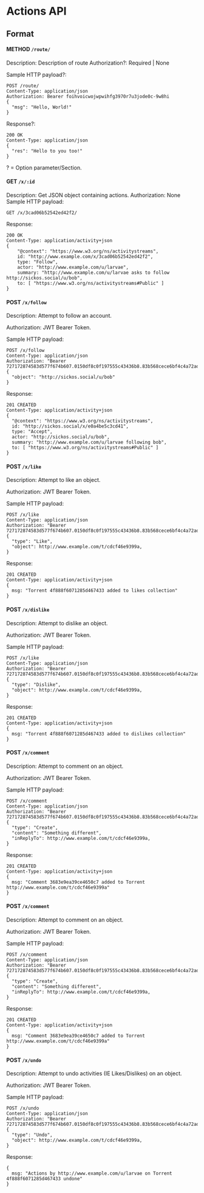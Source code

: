 # Actions API

## Format

#### METHOD `/route/`

Description: Description of route Authorization?: Required | None

Sample HTTP payload?:

```
POST /route/
Content-Type: application/json
Authorization: Bearer foihvoicwojwpwihfg3970r7u3jode0c-9w8hi 
{
  "msg": "Hello, World!"
}
```

Response?:

```
200 OK
Content-Type: application/json
{
  "res": "Hello to you too!"
}
```

? = Option parameter/Section.

#### GET `/x/:id`

Description: Get JSON object containing actions. Authorization: None Sample HTTP
payload:

```
GET /x/3cad06b52542ed42f2/
```

Response:

```
200 OK
Content-Type: application/activity+json
{
    "@context": "https://www.w3.org/ns/activitystreams",
    id: "http://www.example.com/x/3cad06b52542ed42f2",
    type: "Follow",
    actor: "http://www.example.com/u/larvae",
    summary: "http://www.example.com/u/larvae asks to follow http://sickos.social/u/bob",
    to: [ "https://www.w3.org/ns/activitystreams#Public" ]
}
```

#### POST `/x/follow`

Description: Attempt to follow an account.

Authorization: JWT Bearer Token.

Sample HTTP payload:

```
POST /x/follow
Content-Type: application/json
Authorization: "Bearer 727172874583d577f674b607.0150df8c0f197555c43436b8.83b568cece6bf4c4a72ad529"
{
  "object": "http://sickos.social/u/bob"
}
```

Response:

```
201 CREATED
Content-Type: application/activity+json
{
  "@context": "https://www.w3.org/ns/activitystreams",
  id: "http://sickos.social/x/e0a4be5c3cd41",
  type: "Accept",
  actor: "http://sickos.social/u/bob",
  summary: "http://www.example.com/u/larvae following bob",
  to: [ "https://www.w3.org/ns/activitystreams#Public" ]
}
```

#### POST `/x/like`

Description: Attempt to like an object.

Authorization: JWT Bearer Token.

Sample HTTP payload:

```
POST /x/like
Content-Type: application/json
Authorization: "Bearer 727172874583d577f674b607.0150df8c0f197555c43436b8.83b568cece6bf4c4a72ad529"
{
  "type": "Like",
  "object": http://www.example.com/t/cdcf46e9399a,
}
```

Response:

```
201 CREATED
Content-Type: application/activity+json
{
  msg: "Torrent 4f888f6071285d467433 added to likes collection"
}
```

#### POST `/x/dislike`

Description: Attempt to dislike an object.

Authorization: JWT Bearer Token.

Sample HTTP payload:

```
POST /x/like
Content-Type: application/json
Authorization: "Bearer 727172874583d577f674b607.0150df8c0f197555c43436b8.83b568cece6bf4c4a72ad529"
{
  "type": "Dislike",
  "object": http://www.example.com/t/cdcf46e9399a,
}
```

Response:

```
201 CREATED
Content-Type: application/activity+json
{
  msg: "Torrent 4f888f6071285d467433 added to dislikes collection"
}
```

#### POST `/x/comment`

Description: Attempt to comment on an object.

Authorization: JWT Bearer Token.

Sample HTTP payload:

```
POST /x/comment
Content-Type: application/json
Authorization: "Bearer 727172874583d577f674b607.0150df8c0f197555c43436b8.83b568cece6bf4c4a72ad529"
{
  "type": "Create",
  "content": "Something different",
  "inReplyTo": http://www.example.com/t/cdcf46e9399a,
}
```

Response:

```
201 CREATED
Content-Type: application/activity+json
{
  msg: "Comment 3683e9ea39ce4650c7 added to Torrent http://www.example.com/t/cdcf46e9399a"
}
```

#### POST `/x/comment`

Description: Attempt to comment on an object.

Authorization: JWT Bearer Token.

Sample HTTP payload:

```
POST /x/comment
Content-Type: application/json
Authorization: "Bearer 727172874583d577f674b607.0150df8c0f197555c43436b8.83b568cece6bf4c4a72ad529"
{
  "type": "Create",
  "content": "Something different",
  "inReplyTo": http://www.example.com/t/cdcf46e9399a,
}
```

Response:

```
201 CREATED
Content-Type: application/activity+json
{
  msg: "Comment 3683e9ea39ce4650c7 added to Torrent http://www.example.com/t/cdcf46e9399a"
}
```

#### POST `/x/undo`

Description: Attempt to undo activities (IE Likes/Dislikes) on an object.

Authorization: JWT Bearer Token.

Sample HTTP payload:

```
POST /x/undo
Content-Type: application/json
Authorization: "Bearer 727172874583d577f674b607.0150df8c0f197555c43436b8.83b568cece6bf4c4a72ad529"
{
  "type": "Undo",
  "object": http://www.example.com/t/cdcf46e9399a,
}
```

Response:

```
{
  msg: "Actions by http://www.example.com/u/larvae on Torrent 4f888f6071285d467433 undone"
}
```
